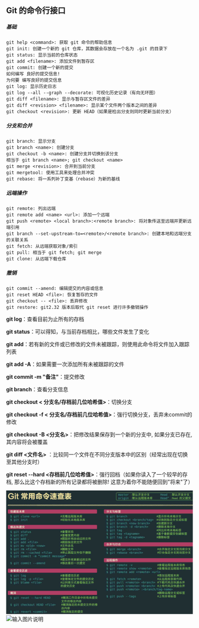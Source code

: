 ## Git 的命令行接口

##### 基础

```
git help <command>: 获取 git 命令的帮助信息
git init: 创建一个新的 git 仓库，其数据会存放在一个名为 .git 的目录下
git status: 显示当前的仓库状态
git add <filename>: 添加文件到暂存区
git commit: 创建一个新的提交
如何编写 良好的提交信息!
为何要 编写良好的提交信息
git log: 显示历史日志
git log --all --graph --decorate: 可视化历史记录（有向无环图）
git diff <filename>: 显示与暂存区文件的差异
git diff <revision> <filename>: 显示某个文件两个版本之间的差异
git checkout <revision>: 更新 HEAD（如果是检出分支则同时更新当前分支）
```

##### 分支和合并

```
git branch: 显示分支
git branch <name>: 创建分支
git checkout -b <name>: 创建分支并切换到该分支
相当于 git branch <name>; git checkout <name>
git merge <revision>: 合并到当前分支
git mergetool: 使用工具来处理合并冲突
git rebase: 将一系列补丁变基（rebase）为新的基线
```

##### 远端操作

```
git remote: 列出远端
git remote add <name> <url>: 添加一个远端
git push <remote> <local branch>:<remote branch>: 将对象传送至远端并更新远端引用
git branch --set-upstream-to=<remote>/<remote branch>: 创建本地和远端分支的关联关系
git fetch: 从远端获取对象/索引
git pull: 相当于 git fetch; git merge
git clone: 从远端下载仓库
```

##### 撤销

```
git commit --amend: 编辑提交的内容或信息
git reset HEAD <file>: 恢复暂存的文件
git checkout -- <file>: 丢弃修改
git restore: git2.32 版本后取代 git reset 进行许多撤销操作
```





**git log**：查看目前为止所有的存档

**git status**：可以得知，与当前存档相比，哪些文件发生了变化

**git add**：若有新的文件或已修改的文件未被跟踪，则使用此命令将文件加入跟踪列表

**git add -A**：如果需要一次添加所有未被跟踪的文件

**git commit -m "备注"**：提交修改

**git branch**：查看分支信息

**git checkout < 分支名/存档前几位哈希值>**：切换分支

**git checkout -f < 分支名/存档前几位哈希值>**：强行切换分支，丢弃未commit的修改

**git checkout -B <分支名>**：把修改结果保存到一个新的分支中, 如果分支已存在, 其内容将会被覆盖

**git diff <文件名>** ：比较同一个文件在不同分支版本中的区别（经常出现在切换至其他分支时）

**git reset --hard <存档前几位哈希值>**：强行回档（如果你读入了一个较早的存档, 那么比这个存档新的所有记录都将被删除! 这意为着你不能随便回到"将来"了）

![输入图片说明](imgimage.png)![输入图片说明](imgimage-20251013165450153.png)